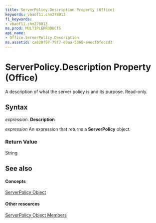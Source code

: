 ```yaml
---
title: ServerPolicy.Description Property (Office)
keywords: vbaof11.chm278013
f1_keywords:
- vbaof11.chm278013
ms.prod: MULTIPLEPRODUCTS
api_name:
- Office.ServerPolicy.Description
ms.assetid: ca820f97-79f7-d9aa-5368-e4ecfbfeccd3
---
```



# ServerPolicy.Description Property (Office)

A description of what the server policy is and its purpose. Read-only.


## Syntax

 _expression_. **Description**

 _expression_ An expression that returns a **ServerPolicy** object.


### Return Value

String


## See also


#### Concepts


[ServerPolicy Object](serverpolicy-object-office.md)
#### Other resources


[ServerPolicy Object Members](serverpolicy-members-office.md)

